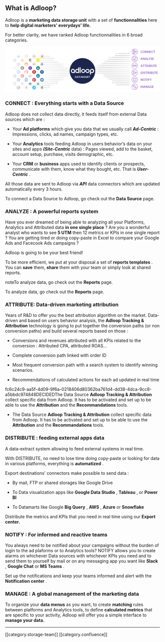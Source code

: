 
## What is Adloop?
Adloop is a  **marketing data storage unit**  with a set of  **functionnalities**  here to  **help digital marketers' everydays' life.** 

For better clarity, we have ranked Adloop functionnalities in 6 broad categories.

![](images/storage/image-20210607-164406.png)


### CONNECT : Everything starts with a Data Source
Adloop does not collect data directly, it feeds itself from external Data sources which are : 


* Your  **Ad platforms**  which give you data that we usually call  **_Ad-Centric_**  : Impressions, clicks, ad names, campaign types, etc.


* Your  **Analytics**  tools feeding Adloop in users behavior’s data on your sites and apps  **_(Site-Centric_**  data) : Pages viewed, add to the basket, account setup, purchase, visits demographic, etc.


* Your  **CRM**  or **business**  apps used to identify clients or prospects, communicate with them, know what they bought, etc. That is  **_User-Centric_** .





All those data are sent to Adloop via  **_API_**  data connectors which are updated automatically every 3 hours.

To connect a Data Source to Adloop, go check out the  **Data Source**  page. 




### ANALYZE : A powerful reports system
Have you ever dreamed of being able to analyzing all your Platforms, Analytics and Attributed data  **in one single place** ? Are you a wonderful analyst who wants to see  **5 UTM**  then 12 metrics or KPIs in one single report ? You are getting tired or doing copy-paste in Excel to compare your  Google Ads and  Facecook Ads campaigns ?

Adloop is going to be your best friend!

To be more efficient, we put at your disposal a set of  **reports templates** . You can  **save**  them,  **share**  them with your team or simply look at shared reports.

noteTo analyze data, go check out the  **Reports**  page.

To analyze data, go check out the  **Reports**  page.




### ATTRIBUTE: Data-driven marketing attribution
Years of R&D to offer you the best attribution algorithm on the market. Data-driven and based on users behavior analysis, the  **Adloop Tracking & Attribution**  technology is going to put together the conversion paths (or non conversion paths)  and build several reports based on those :


* Conversions and revenues attributed with all KPIs related to the conversion : Attributed CPA, attributed ROAS…


* Complete conversion path linked with order ID


* Most frequent conversion path with a search system to identify winning scenarios.


* Recommendations of calculated actions for each ad updated in real time



fc6c24c9-aa5f-4d09-9f6a-0218406d80362ba761d4-dd38-4dca-9cc8-a5bbdc974848DECIDEDThe Data Source  **Adloop Tracking & Attribution**  collect specific data from Adloop. It has to be activated and set up to be able to use the  **Attribution**  and the  **Recommandations**  tools.
* The Data Source  **Adloop Tracking & Attribution**  collect specific data from Adloop. It has to be activated and set up to be able to use the  **Attribution**  and the  **Recommandations**  tools.


### DISTRIBUTE : feeding external apps data
A data-extract system allowing to feed external systems in real time.

With DISTRIBUTE, no need to lose time doing copy-paste or looking for data in various platforms, everything is  **automatized** .

Export destinations' connectors make possible to send data : 


* By mail, FTP or shared storages like Google Drive


* To Data visualization apps like **Google Data Studio** ,  **Tableau** , or  **Power BI** 


* To Datamarts like Google  **Big Query** ,  **AWS** ,  **Azure**  or  **Snowflake** 



Distribute the metrics and KPIs that you need in real time using our  **Export center.** 


### NOTIFY : For informed and reactive teams
You always need to be notified about your campaigns without the burden of login to the ad plaforms or to Analytics tools? NOTIFY allows you to create alarms on whichever Data sources with whichever KPIs you need and to send them to yourself by mail or on any messaging app you want like  **Slack** ,  **Google Chat**  or  **MS Teams** .

Set up the notifications and keep your teams informed and alert with the  **Notification center** .


### MANAGE : A global management of the marketing data
To organize your  **data menus**  as you want, to create  **matching**  rules between platforms and Analytics tools, to define  **calculated metrics**  that are specific to your activity, Adloop will offer you a simple interface to  **manage your data.** 



*****

[[category.storage-team]] 
[[category.confluence]] 
